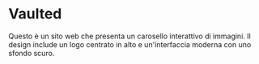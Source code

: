 # Vaulted
Questo è un sito web che presenta un carosello interattivo di immagini. Il design include un logo centrato in alto e un'interfaccia moderna con uno sfondo scuro.
